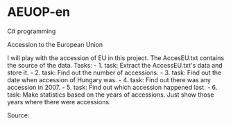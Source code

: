 # AEUOP-en

C# programming

Accession to the European Union

I will play with the accession of EU in this project.
The AccesEU.txt contains the source of the data.
Tasks:
    - 1. task: Extract the AccessEU.txt's data and store it.
    - 2. task: Find out the number of accessions.
    - 3. task: Find out the date when accession of Hungary was.
    - 4. task: Find out there was any accession in 2007.
    - 5. task: Find out which accession happened last.
    - 6. task: Make statistics based on the years of accessions. Just show those years where there were accessions.

Source: 
